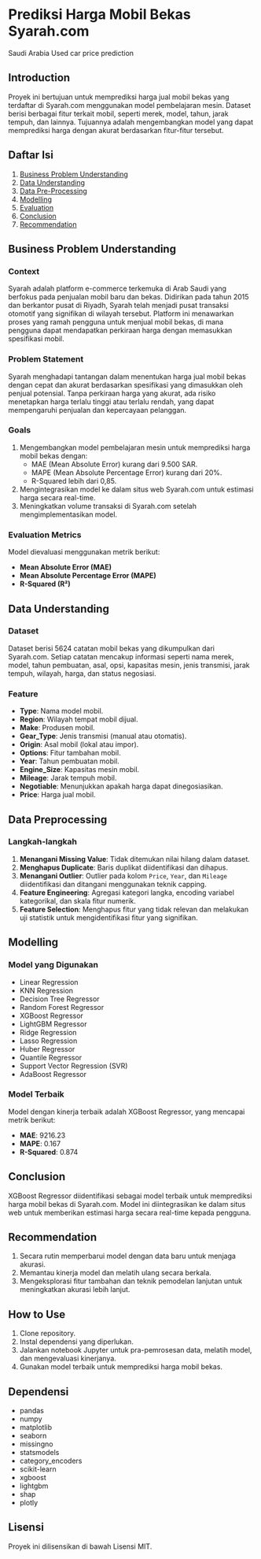# Prediksi Harga Mobil Bekas Syarah.com
Saudi Arabia Used car price prediction

## Introduction

Proyek ini bertujuan untuk memprediksi harga jual mobil bekas yang terdaftar di Syarah.com menggunakan model pembelajaran mesin. Dataset berisi berbagai fitur terkait mobil, seperti merek, model, tahun, jarak tempuh, dan lainnya. Tujuannya adalah mengembangkan model yang dapat memprediksi harga dengan akurat berdasarkan fitur-fitur tersebut.

## Daftar Isi

1. [Business Problem Understanding](#Business-Problem-Understanding)
2. [Data Understanding](#Data-Understanding)
3. [Data Pre-Processing](#Data-Pre-Processing)
4. [Modelling](#Modelling)
5. [Evaluation](#Evaluation)
6. [Conclusion](#Conclusion)
7. [Recommendation](#Recommendation)

## Business Problem Understanding

### Context

Syarah adalah platform e-commerce terkemuka di Arab Saudi yang berfokus pada penjualan mobil baru dan bekas. Didirikan pada tahun 2015 dan berkantor pusat di Riyadh, Syarah telah menjadi pusat transaksi otomotif yang signifikan di wilayah tersebut. Platform ini menawarkan proses yang ramah pengguna untuk menjual mobil bekas, di mana pengguna dapat mendapatkan perkiraan harga dengan memasukkan spesifikasi mobil.

### Problem Statement

Syarah menghadapi tantangan dalam menentukan harga jual mobil bekas dengan cepat dan akurat berdasarkan spesifikasi yang dimasukkan oleh penjual potensial. Tanpa perkiraan harga yang akurat, ada risiko menetapkan harga terlalu tinggi atau terlalu rendah, yang dapat mempengaruhi penjualan dan kepercayaan pelanggan.

### Goals

1. Mengembangkan model pembelajaran mesin untuk memprediksi harga mobil bekas dengan:
    - MAE (Mean Absolute Error) kurang dari 9.500 SAR.
    - MAPE (Mean Absolute Percentage Error) kurang dari 20%.
    - R-Squared lebih dari 0,85.
2. Mengintegrasikan model ke dalam situs web Syarah.com untuk estimasi harga secara real-time.
3. Meningkatkan volume transaksi di Syarah.com setelah mengimplementasikan model.

### Evaluation Metrics

Model dievaluasi menggunakan metrik berikut:
- **Mean Absolute Error (MAE)**
- **Mean Absolute Percentage Error (MAPE)**
- **R-Squared (R²)**

## Data Understanding

### Dataset

Dataset berisi 5624 catatan mobil bekas yang dikumpulkan dari Syarah.com. Setiap catatan mencakup informasi seperti nama merek, model, tahun pembuatan, asal, opsi, kapasitas mesin, jenis transmisi, jarak tempuh, wilayah, harga, dan status negosiasi.

### Feature

- **Type**: Nama model mobil.
- **Region**: Wilayah tempat mobil dijual.
- **Make**: Produsen mobil.
- **Gear_Type**: Jenis transmisi (manual atau otomatis).
- **Origin**: Asal mobil (lokal atau impor).
- **Options**: Fitur tambahan mobil.
- **Year**: Tahun pembuatan mobil.
- **Engine_Size**: Kapasitas mesin mobil.
- **Mileage**: Jarak tempuh mobil.
- **Negotiable**: Menunjukkan apakah harga dapat dinegosiasikan.
- **Price**: Harga jual mobil.

## Data Preprocessing

### Langkah-langkah

1. **Menangani Missing Value**: Tidak ditemukan nilai hilang dalam dataset.
2. **Menghapus Duplicate**: Baris duplikat diidentifikasi dan dihapus.
3. **Menangani Outlier**: Outlier pada kolom `Price`, `Year`, dan `Mileage` diidentifikasi dan ditangani menggunakan teknik capping.
4. **Feature Engineering**: Agregasi kategori langka, encoding variabel kategorikal, dan skala fitur numerik.
5. **Feature Selection**: Menghapus fitur yang tidak relevan dan melakukan uji statistik untuk mengidentifikasi fitur yang signifikan.

## Modelling

### Model yang Digunakan

- Linear Regression
- KNN Regression
- Decision Tree Regressor
- Random Forest Regressor
- XGBoost Regressor
- LightGBM Regressor
- Ridge Regression
- Lasso Regression
- Huber Regressor
- Quantile Regressor
- Support Vector Regression (SVR)
- AdaBoost Regressor

### Model Terbaik

Model dengan kinerja terbaik adalah XGBoost Regressor, yang mencapai metrik berikut:
- **MAE**: 9216.23
- **MAPE**: 0.167
- **R-Squared**: 0.874

## Conclusion

XGBoost Regressor diidentifikasi sebagai model terbaik untuk memprediksi harga mobil bekas di Syarah.com. Model ini diintegrasikan ke dalam situs web untuk memberikan estimasi harga secara real-time kepada pengguna.

## Recommendation

1. Secara rutin memperbarui model dengan data baru untuk menjaga akurasi.
2. Memantau kinerja model dan melatih ulang secara berkala.
3. Mengeksplorasi fitur tambahan dan teknik pemodelan lanjutan untuk meningkatkan akurasi lebih lanjut.

## How to Use

1. Clone repository.
2. Instal dependensi yang diperlukan.
3. Jalankan notebook Jupyter untuk pra-pemrosesan data, melatih model, dan mengevaluasi kinerjanya.
4. Gunakan model terbaik untuk memprediksi harga mobil bekas.

## Dependensi

- pandas
- numpy
- matplotlib
- seaborn
- missingno
- statsmodels
- category_encoders
- scikit-learn
- xgboost
- lightgbm
- shap
- plotly

## Lisensi

Proyek ini dilisensikan di bawah Lisensi MIT.
